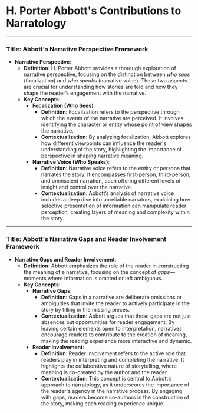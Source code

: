 # H. Porter Abbott's Contributions to Narratology


***

### Title: **Abbott's Narrative Perspective Framework**
- **Narrative Perspective**:
  - **Definition**: H. Porter Abbott provides a thorough exploration of narrative perspective, focusing on the distinction between *who sees* (focalization) and *who speaks* (narrative voice). These two aspects are crucial for understanding how stories are told and how they shape the reader’s engagement with the narrative.
  - **Key Concepts**:
    - **Focalization (Who Sees)**:
      - **Definition**: Focalization refers to the perspective through which the events of the narrative are perceived. It involves identifying the character or entity whose point of view shapes the narrative.
      - **Contextualization**: By analyzing focalization, Abbott explores how different viewpoints can influence the reader's understanding of the story, highlighting the importance of perspective in shaping narrative meaning.
    - **Narrative Voice (Who Speaks)**:
      - **Definition**: Narrative voice refers to the entity or persona that narrates the story. It encompasses first-person, third-person, and omniscient narration, each offering different levels of insight and control over the narrative.
      - **Contextualization**: Abbott’s analysis of narrative voice includes a deep dive into unreliable narrators, explaining how selective presentation of information can manipulate reader perception, creating layers of meaning and complexity within the story.

***

### Title: **Abbott's Narrative Gaps and Reader Involvement Framework**
- **Narrative Gaps and Reader Involvement**:
  - **Definition**: Abbott emphasizes the role of the reader in constructing the meaning of a narrative, focusing on the concept of *gaps*—moments where information is omitted or left ambiguous.
  - **Key Concepts**:
    - **Narrative Gaps**:
      - **Definition**: Gaps in a narrative are deliberate omissions or ambiguities that invite the reader to actively participate in the story by filling in the missing pieces.
      - **Contextualization**: Abbott argues that these gaps are not just absences but opportunities for reader engagement. By leaving certain elements open to interpretation, narratives encourage readers to contribute to the creation of meaning, making the reading experience more interactive and dynamic.
    - **Reader Involvement**:
      - **Definition**: Reader involvement refers to the active role that readers play in interpreting and completing the narrative. It highlights the collaborative nature of storytelling, where meaning is co-created by the author and the reader.
      - **Contextualization**: This concept is central to Abbott’s approach to narratology, as it underscores the importance of the reader's agency in the narrative process. By engaging with gaps, readers become co-authors in the construction of the story, making each reading experience unique.
